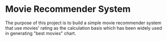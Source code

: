 # Movie Recommender System
 The purpose of this project is to build a simple movie recommender system that use movies' rating as the calculation basis which has been widely used in generating "best movies" chart.
